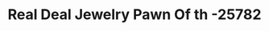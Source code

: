 ---
f_zip-code: 33040
f_state-code: FL
title: Real Deal Jewelry Pawn Of th -25782
f_phone: 305-294-8010
f_city-only: Key West
f_address: 2510 N Roosevelt Blvd Key West
f_location-unique-id: '25782'
slug: real-deal-jewelry-pawn-of-th--25782
updated-on: '2024-05-30T13:46:58.046Z'
created-on: '2024-05-30T13:36:59.803Z'
published-on: '2024-05-30T13:54:32.469Z'
f_city-state: cms/city/key-west-fl.md
f_company: cms/company/real-deal-jewelry-pawn-of-th-.md
f_state: cms/state/florida.md
layout: '[payday-loan].html'
tags: payday-loan
---